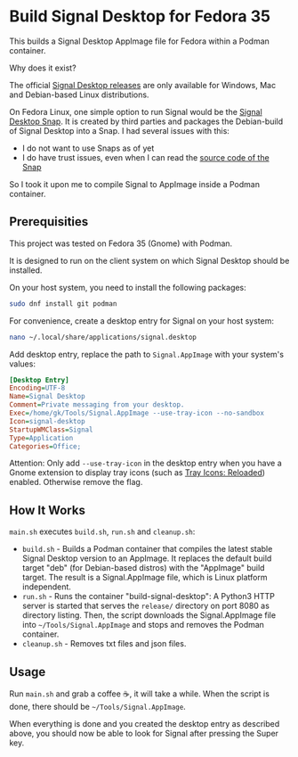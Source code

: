 Build Signal Desktop for Fedora 35
==================================

This builds a Signal Desktop AppImage file for Fedora within a Podman container.

Why does it exist?

The official [Signal Desktop releases](https://signal.org/download/) are only available for Windows, Mac and Debian-based Linux distributions. 

On Fedora Linux, one simple option to run Signal would be the [Signal Desktop Snap](https://snapcraft.io/signal-desktop). It is created by third parties and packages the Debian-build of Signal Desktop into a Snap. I had several issues with this: 

- I do not want to use Snaps as of yet
- I do have trust issues, even when I can read the [source code of the Snap](https://github.com/snapcrafters/signal-desktop)

So I took it upon me to compile Signal to AppImage inside a Podman container.

Prerequisities
--------------

This project was tested on Fedora 35 (Gnome) with Podman.

It is designed to run on the client system on which Signal Desktop should be installed.

On your host system, you need to install the following packages:

```bash
sudo dnf install git podman
```

For convenience, create a desktop entry for Signal on your host system:

```bash
nano ~/.local/share/applications/signal.desktop
```

Add desktop entry, replace the path to `Signal.AppImage` with your system's values:

```ini
[Desktop Entry]
Encoding=UTF-8
Name=Signal Desktop
Comment=Private messaging from your desktop.
Exec=/home/gk/Tools/Signal.AppImage --use-tray-icon --no-sandbox
Icon=signal-desktop
StartupWMClass=Signal
Type=Application
Categories=Office;
```

Attention: Only add `--use-tray-icon` in the desktop entry when you have a Gnome extension to display tray icons (such as [Tray Icons: Reloaded](https://github.com/MartinPL/Tray-Icons-Reloaded)) enabled. Otherwise remove the flag.

How It Works
------------

`main.sh` executes `build.sh`, `run.sh` and `cleanup.sh`:

- `build.sh` - Builds a Podman container that compiles the latest stable Signal Desktop version to an AppImage. It replaces the default build target "deb" (for Debian-based distros) with the "AppImage" build target. The result is a Signal.AppImage file, which is Linux platform independent.
- `run.sh` - Runs the container "build-signal-desktop": A Python3 HTTP server is started that serves the `release/` directory on port 8080 as directory listing. Then, the script downloads the Signal.AppImage file into `~/Tools/Signal.AppImage` and stops and removes the Podman container.
- `cleanup.sh` - Removes txt files and json files.

Usage
-----

Run `main.sh` and grab a coffee ☕, it will take a while. When the script is done, there should be `~/Tools/Signal.AppImage`.

When everything is done and you created the desktop entry as described above, you should now be able to look for Signal after pressing the Super key.

